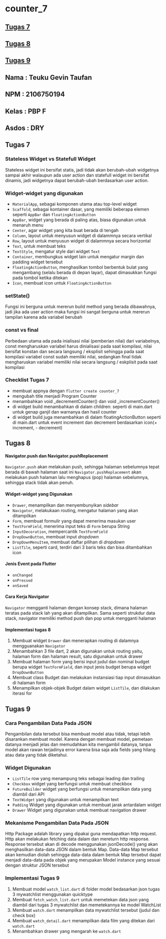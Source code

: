# counter_7
## [Tugas 7](#Tugas-7)
## [Tugas 8](#Tugas-8)
## [Tugas 9](#Tugas-9)

## Nama  : Teuku Gevin Taufan
## NPM   : 2106750194
## Kelas : PBP F
## Asdos : DRY

## Tugas 7
### Stateless Widget vs Statefull Widget
Stateless widget ini bersifat statis, jadi tidak akan berubah-ubah widgetnya sampai akhir walaupun ada user action
dan statefull widget ini bersifat dinamis, jadi widgetnya dapat berubah-ubah berdasarkan user action.

### Widget-widget yang digunakan
- ```MaterialApp```, sebagai komponen utama atau top-level widget
- ```Scaffold```, sebagai kontainer dasar, yang memiliki beberapa elemen seperti ```AppBar``` dan ```floatingActionButton```
- ```AppBar```, widget yang berada di paling atas, biasa digunakan untuk menaruh menu
- ```Center```, agar widget yang kita buat berada di tengah
- ```Column```, layout untuk menyusun widget di dalammnya secara vertikal
- ```Row```, layout untuk menyusun widget di dalammnya secara horizontal
- ```Text```, untuk membuat teks
- ```TextStyle```, mengatur style dari widget ```Text```
- ```Container```, membungkus widget lain untuk mengatur margin dan padding widget tersebut
- ```FloatingActionButton```, menghasilkan tombol berbentuk bulat yang mengambang (selalu berada di depan layar), dapat dimasukkan fungsi pada tombol ketika ditekan
- ```Icon```, membuat icon untuk ```FloatingActionButton```

### setState()
Fungsi ini berguna untuk mererun build method yang berada dibawahnya, jadi jika ada user action maka fungsi ini sangat berguna untuk mererun tampilan karena ada variabel berubah

### const vs final
Perbedaan utama ada pada inialisasi nilai (pemberian nilai) dari variabelnya, const mengharuskan variabel harus dinialisasi 
pada saat kompilasi, nilai bersifat konstan dan secara langsung / eksplisit sehingga pada saat kompilasi variabel const 
sudah memiliki nilai, sedangkan final tidak mengharuskan variabel memiliki nilai secara langsung / eskplisit pada saat kompilasi

### Checklist Tugas 7
- membuat appnya dengan ```flutter create counter_7```
- mengubah title menjadi Program Counter 
- menambahkan void _decrementCounter() dan  void _incrementCounter()
- di widget build menambahkan di dalam children: <Widget> seperti di main.dart untuk genap ganjil dan warnanya dan hasil counter
- di widget build juga menambahkan di dalam floatingActionButton seperti di main.dart untuk event increment dan decrement berdasarkan icon(+ increment, - decrement)

## Tugas 8
#### Navigator.push dan Navigator.pushReplacement
```Navigator.push``` akan melakukan push, sehingga halaman sebelumnya tepat berada di bawah halaman saat ini
```Navigator.pushReplacement``` akan melakukan push halaman lalu menghapus (pop) halaman sebelumnya, sehingga stack tidak akan penuh.

#### Widget-widget yang Digunakan
-   ```Drawer```, menampilkan dan menyembunyikan *sidebar*
-   ```Navigator```, melakukaan routing, mengatur halaman yang akan ditampilkan
-   ```Form```, membuat formulir yang dapat menerima masukan user
-   ```TextFormField```, menerima input teks di `Form` berupa String
-   ```InputDecoration```, mempercantik `TextFormField`
-   ```DropDownButton```, membuat input *dropdown*
-   ```DropDownMenuItem```, membuat daftar pilihan di *dropdown*
-   ```ListTile```, seperti card, terdiri dari 3 baris teks dan bisa ditambahkan icon

#### Jenis Event pada Flutter
-   ```onChanged```
-   ```onPressed```
-   ```onSaved```

#### Cara Kerja Navigator
`Navigator` mengganti halaman dengan konsep stack, dimana halaman teratas pada stack lah yang akan ditampilkan. Sama seperti strukdur data stack, navigator memiliki method push dan pop untuk mengganti halaman

#### Implementasi tugas 8
1. Membuat widget `Drawer` dan menerapkan routing di dalamnya mengguanakan `Navigator`  
2. Menambahkan 3 file dart, 2 akan digunakan untuk routing yaitu, halaman form dan halaman result, satu digunakan untuk drawer
3. Membuat halaman form yang berisi input judul dan nominal budget berupa widget `TextFormField`, dan input jenis budget berupa widget `DropDownButton`  
4. Membuat class Budget dan melakukan instansiasi tiap input dimasukkan di halaman form  
5. Menampilkan objek-objek Budget dalam widget `ListTile`, dan dilakukan iterasi for 

## Tugas 9
### Cara Pengambilan Data Pada JSON
Pengambilan data tersebut bisa membuat model atau tidak, tetapi lebih disarankan membuat model. Karena dengan membuat model, pemetaan datanya menjadi jelas
dan memudahkan kita mengambil datanya, tanpa model akan rawan terjadinya error karena bisa saja ada fields yang hilang atau data yang tidak diketahui.

### Widget Digunakan
- `ListTile` row yang menampung teks sebagai leading dan trailing
- `Checkbox` widget yang berfungsi untuk membuat checkbox
- `FutureBuilder` widget yang berfungsi untuk menampilkan data yang diambil dari API
- `TextWidget` yang digunakan untuk menampilkan text
- `Padding` Widget yang digunakan untuk membuat jarak antardalam widget
- `Drawer` Widget yang digunakan untuk membuat navigation drawer

### Mekanisme Pengambilan Data Pada JSON
Http Package adalah library yang dipakai guna mendapatkan http request. Http akan melakukan fetching data dalam dan mereturn http response. Response tersebut 
akan di decode menggunakan jsonDecode() yang akan menghasilkan data-data JSON dalam bentuk Map. Data-data Map tersebut akan kemudian diolah sehingga data-data 
dalam bentuk Map tersebut dapat menjadi data-data pada objek yang merupakan Model instance yang sesuai dengan struktur JSON tersebut

### Implementasi Tugas 9
1. Membuat model `watch_list.dart` di folder model bedasarkan json tugas 3 mywatchlist menggunakan quicktype
2. Membuat `fetch_watch_list.dart` untuk memetekan data json yang diambil dari tugas 3 mywatchlist dan memetekannya ke model WatchList
3. Membuat `watch.dart` menampilkan data mywatchlist tersebut (judul dan check box)
4. Membuat `watch_detail.dart` menampilkan data film yang ditekan dari `watch.dart`
5. Menambahkan drawer yang mengarah ke `watch.dart`
